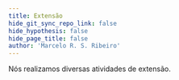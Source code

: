 ```yaml
---
title: Extensão
hide_git_sync_repo_link: false
hide_hypothesis: false
hide_page_title: false
author: 'Marcelo R. S. Ribeiro'
---
```


Nós realizamos diversas atividades de extensão.